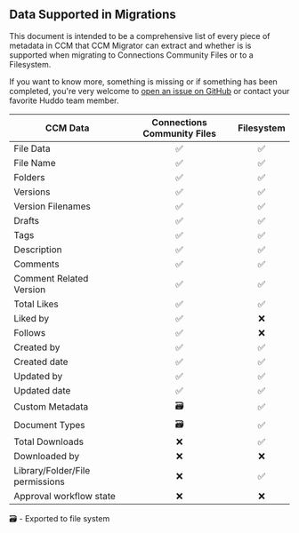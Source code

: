 ## Data Supported in Migrations

This document is intended to be a comprehensive list of every piece of metadata
in CCM that CCM Migrator can extract and whether is is supported when migrating
to Connections Community Files or to a Filesystem.

If you want to know more, something is missing or if something has been
completed, you're very welcome to [open an issue on
GitHub](https://github.com/isw-kudos/huddo-docs/issues/new?labels=ccm-migrator)
or contact your favorite Huddo team member.

|CCM Data               |Connections Community Files|Filesystem|
|-----------------------|:-------------------------:|:--------:|
|File Data              |             ✅             |    ✅     |
|File Name              |             ✅             |    ✅     |
|Folders                |             ✅             |    ✅     |
|Versions               |             ✅             |    ✅     |
|Version Filenames      |             ✅             |    ✅     |
|Drafts                 |             ✅             |    ✅     |
|Tags                   |             ✅             |    ✅     |
|Description            |             ✅             |    ✅     |
|Comments               |             ✅             |    ✅     |
|Comment Related Version|             ✅             |    ✅     |
|Total Likes            |             ✅             |    ✅     |
|Liked by               |             ✅             |    ❌     |
|Follows                |             ✅             |    ❌     |
|Created by             |             ✅             |    ✅     |
|Created date           |             ✅             |    ✅     |
|Updated by             |             ✅             |    ✅     |
|Updated date           |             ✅             |    ✅     |
|Custom Metadata        |            🗃             |    ✅     |
|Document Types         |            🗃             |    ✅     |
|Total Downloads        |             ❌             |    ✅     |
|Downloaded by          |             ❌             |    ❌     |
|Library/Folder/File permissions|     ❌             |    ✅     |
|Approval workflow state|             ❌             |    ❌     |

🗃 - Exported to file system